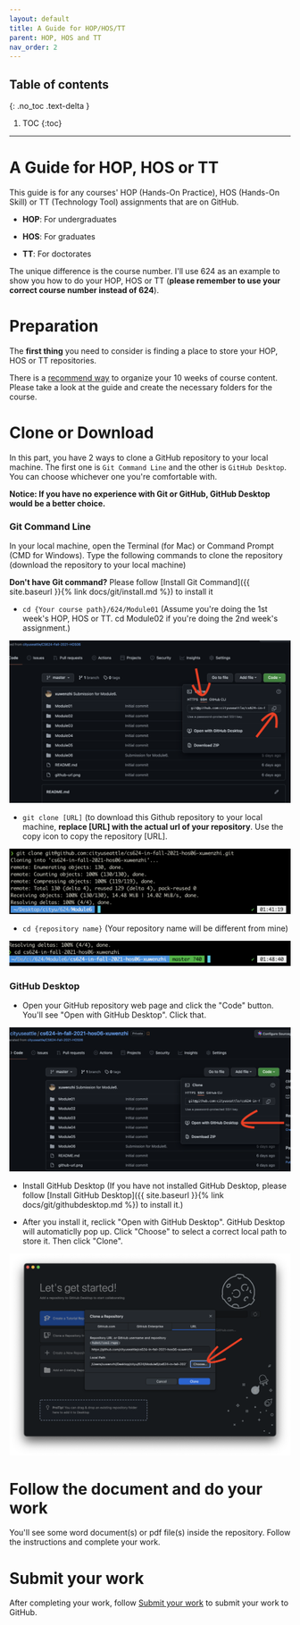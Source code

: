 ```yaml
---
layout: default
title: A Guide for HOP/HOS/TT
parent: HOP, HOS and TT
nav_order: 2
---
```



## Table of contents
{: .no_toc .text-delta }

1. TOC
{:toc}

---


# A Guide for HOP, HOS or TT


This guide is for any courses' HOP (Hands-On Practice), HOS (Hands-On Skill) or TT (Technology Tool) assignments that are on GitHub. 

- **HOP**: For undergraduates

- **HOS**: For graduates

- **TT**: For doctorates

The unique difference is the course number. I'll use 624 as an example to show you how to do your HOP, HOS or TT (**please remember to use your correct course number instead of 624**).

# Preparation

The **first thing** you need to consider is finding a place to store your HOP, HOS or TT repositories. 

There is a [recommend way](../organization/) to organize your 10 weeks of course content. Please take a look at the guide and create the necessary folders for the course.

# Clone or Download

In this part, you have 2 ways to clone a GitHub repository to your local machine. The first one is `Git Command Line` and the other is `GitHub Desktop`. You can choose whichever one you're comfortable with.

**Notice: If you have no experience with Git or GitHub, GitHub Desktop would be a better choice.**


### Git Command Line

In your local machine, open the Terminal (for Mac) or Command Prompt (CMD for Windows). Type the following commands to clone the repository (download the repository to your local machine)

**Don't have Git command?** Please follow [Install Git Command]({{ site.baseurl }}{% link docs/git/install.md %}) to install it

* `cd {Your course path}/624/Module01` (Assume you're doing the 1st week's HOP, HOS or TT. cd Module02 if you're doing the 2nd week's assignment.)

![HOP and HOS organized sturcture](/assets/images/hos-readme-sample.png)

* `git clone [URL]` (to download this Github repository to your local machine, **replace [URL] with the actual url of your repository**. Use the copy icon to copy the repository [URL].

![HOP and HOS organized sturcture](/assets/images/hos-readme-clone.png)

* `cd {repository name}` (Your repository name will be different from mine)

![HOP and HOS organized sturcture](/assets/images/hos-readme-cd.png)

### GitHub Desktop

* Open your GitHub repository web page and click the "Code" button. You'll see "Open with GitHub Desktop". Click that.

![](/assets/images/hos-readme-clone-desktop.png)

* Install GitHub Desktop (If you have not installed GitHub Desktop, please follow [Install GitHub Desktop]({{ site.baseurl }}{% link docs/git/githubdesktop.md %}) to install it.)

* After you install it, reclick "Open with GitHub Desktop". GitHub Desktop will automaticlly pop up. Click "Choose" to select a correct local path to store it. Then click "Clone".

![](/assets/images/github-desktop-clone.png)



# Follow the document and do your work

You'll see some word document(s) or pdf file(s) inside the repository. Follow the instructions and complete your work.


# Submit your work

After completing your work, follow [Submit your work](../submit/) to submit your work to GitHub.

